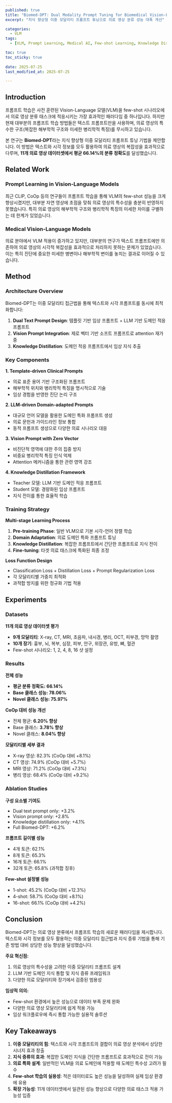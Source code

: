 ```yaml
---
published: true
title: "Biomed-DPT: Dual Modality Prompt Tuning for Biomedical Vision-Language Models"
excerpt: "지식 향상형 이중 모달리티 프롬프트 튜닝으로 의료 영상 분류 성능 대폭 개선"

categories:
  - VLM
tags:
  - [VLM, Prompt Learning, Medical AI, Few-shot Learning, Knowledge Distillation]

toc: true
toc_sticky: true
 
date: 2025-07-25
last_modified_at: 2025-07-25

---
```


## Introduction

프롬프트 학습은 사전 훈련된 Vision-Language 모델(VLM)을 few-shot 시나리오에서 의료 영상 분류 태스크에 적응시키는 가장 효과적인 패러다임 중 하나입니다. 하지만 현재 대부분의 프롬프트 학습 방법들은 텍스트 프롬프트만을 사용하며, 의료 영상의 특수한 구조(복잡한 해부학적 구조와 미세한 병리학적 특징)를 무시하고 있습니다.

본 연구는 **Biomed-DPT**라는 지식 향상형 이중 모달리티 프롬프트 튜닝 기법을 제안합니다. 이 방법은 텍스트와 시각 정보를 모두 활용하여 의료 영상의 복잡성을 효과적으로 다루며, **11개 의료 영상 데이터셋에서 평균 66.14%의 분류 정확도**를 달성했습니다.

## Related Work 

### Prompt Learning in Vision-Language Models

최근 CLIP, CoOp 등의 연구들이 프롬프트 학습을 통해 VLM의 few-shot 성능을 크게 향상시켰지만, 대부분 자연 영상에 초점을 맞춰 의료 영상의 특수성을 충분히 반영하지 못했습니다. 특히 의료 영상의 해부학적 구조와 병리학적 특징의 미세한 차이를 구별하는 데 한계가 있었습니다.

### Medical Vision-Language Models

의료 분야에서 VLM 적용이 증가하고 있지만, 대부분의 연구가 텍스트 프롬프트에만 의존하여 의료 영상의 시각적 복잡성을 효과적으로 처리하지 못하는 문제가 있었습니다. 이는 특히 진단에 중요한 미세한 병변이나 해부학적 변이를 놓치는 결과로 이어질 수 있습니다.

## Method 

### Architecture Overview

Biomed-DPT는 이중 모달리티 접근법을 통해 텍스트와 시각 프롬프트를 동시에 최적화합니다:

1. **Dual Text Prompt Design**: 템플릿 기반 임상 프롬프트 + LLM 기반 도메인 적응 프롬프트
2. **Vision Prompt Integration**: 제로 벡터 기반 소프트 프롬프트로 attention 재가중
3. **Knowledge Distillation**: 도메인 적응 프롬프트에서 임상 지식 추출


### Key Components

**1. Template-driven Clinical Prompts**
- 의료 표준 용어 기반 구조화된 프롬프트
- 해부학적 위치와 병리학적 특징을 명시적으로 기술
- 임상 경험을 반영한 진단 논리 구조

**2. LLM-driven Domain-adapted Prompts**
- 대규모 언어 모델을 활용한 도메인 특화 프롬프트 생성
- 의료 문헌과 가이드라인 정보 통합
- 동적 프롬프트 생성으로 다양한 의료 시나리오 대응

**3. Vision Prompt with Zero Vector**
- 비진단적 영역에 대한 주의 집중 방지
- 비중요 병리학적 특징 인식 억제
- Attention 메커니즘을 통한 관련 영역 강조

**4. Knowledge Distillation Framework**
- Teacher 모델: LLM 기반 도메인 적응 프롬프트
- Student 모델: 경량화된 임상 프롬프트
- 지식 전이를 통한 효율적 학습

### Training Strategy

**Multi-stage Learning Process**
1. **Pre-training Phase**: 일반 VLM으로 기본 시각-언어 정렬 학습
2. **Domain Adaptation**: 의료 도메인 특화 프롬프트 튜닝
3. **Knowledge Distillation**: 복잡한 프롬프트에서 간단한 프롬프트로 지식 전이
4. **Fine-tuning**: 타겟 의료 태스크에 특화된 최종 조정

**Loss Function Design**
- Classification Loss + Distillation Loss + Prompt Regularization Loss
- 각 모달리티별 가중치 최적화
- 과적합 방지를 위한 정규화 기법 적용

## Experiments

### Datasets

**11개 의료 영상 데이터셋 평가**
- **9개 모달리티**: X-ray, CT, MRI, 초음파, 내시경, 병리, OCT, 피부경, 망막 촬영
- **10개 장기**: 흉부, 뇌, 복부, 심장, 피부, 안구, 위장관, 유방, 뼈, 혈관
- Few-shot 시나리오: 1, 2, 4, 8, 16 샷 설정

### Results

**전체 성능**
- **평균 분류 정확도: 66.14%**
- **Base 클래스 성능: 78.06%**
- **Novel 클래스 성능: 75.97%**

**CoOp 대비 성능 개선**
- 전체 평균: **6.20% 향상**
- Base 클래스: **3.78% 향상** 
- Novel 클래스: **8.04% 향상**

**모달리티별 세부 결과**
- X-ray 영상: 82.3% (CoOp 대비 +8.1%)
- CT 영상: 74.9% (CoOp 대비 +5.7%)
- MRI 영상: 71.2% (CoOp 대비 +7.3%)
- 병리 영상: 68.4% (CoOp 대비 +9.2%)

### Ablation Studies

**구성 요소별 기여도**
- Dual text prompt only: +3.2%
- Vision prompt only: +2.8%
- Knowledge distillation only: +4.1%
- Full Biomed-DPT: +6.2%

**프롬프트 길이별 성능**
- 4개 토큰: 62.1%
- 8개 토큰: 65.3%
- 16개 토큰: 66.1%
- 32개 토큰: 65.8% (과적합 징후)

**Few-shot 설정별 성능**
- 1-shot: 45.2% (CoOp 대비 +12.3%)
- 4-shot: 58.7% (CoOp 대비 +8.1%)
- 16-shot: 66.1% (CoOp 대비 +4.2%)

## Conclusion

Biomed-DPT는 의료 영상 분류에서 프롬프트 학습의 새로운 패러다임을 제시합니다. 텍스트와 시각 정보를 모두 활용하는 이중 모달리티 접근법과 지식 증류 기법을 통해 기존 방법 대비 상당한 성능 향상을 달성했습니다.

**주요 혁신점:**
1. 의료 영상의 특수성을 고려한 이중 모달리티 프롬프트 설계
2. LLM 기반 도메인 지식 통합 및 지식 증류 프레임워크
3. 다양한 의료 모달리티와 장기에서 검증된 범용성

**임상적 의의:**
- Few-shot 환경에서 높은 성능으로 데이터 부족 문제 완화
- 다양한 의료 영상 모달리티에 쉽게 적용 가능
- 임상 워크플로우에 즉시 통합 가능한 실용적 솔루션

## Key Takeaways

1. **이중 모달리티의 힘**: 텍스트와 시각 프롬프트의 결합이 의료 영상 분석에서 상당한 시너지 효과 창출
2. **지식 증류의 효과**: 복잡한 도메인 지식을 간단한 프롬프트로 효과적으로 전이 가능
3. **의료 특화 설계**: 일반적인 VLM을 의료 도메인에 적용할 때 도메인 특수성 고려가 필수
4. **Few-shot 학습의 실용성**: 적은 데이터로도 높은 성능을 달성하여 실제 임상 환경에 유용
5. **확장 가능성**: 11개 데이터셋에서 일관된 성능 향상으로 다양한 의료 태스크 적용 가능성 입증